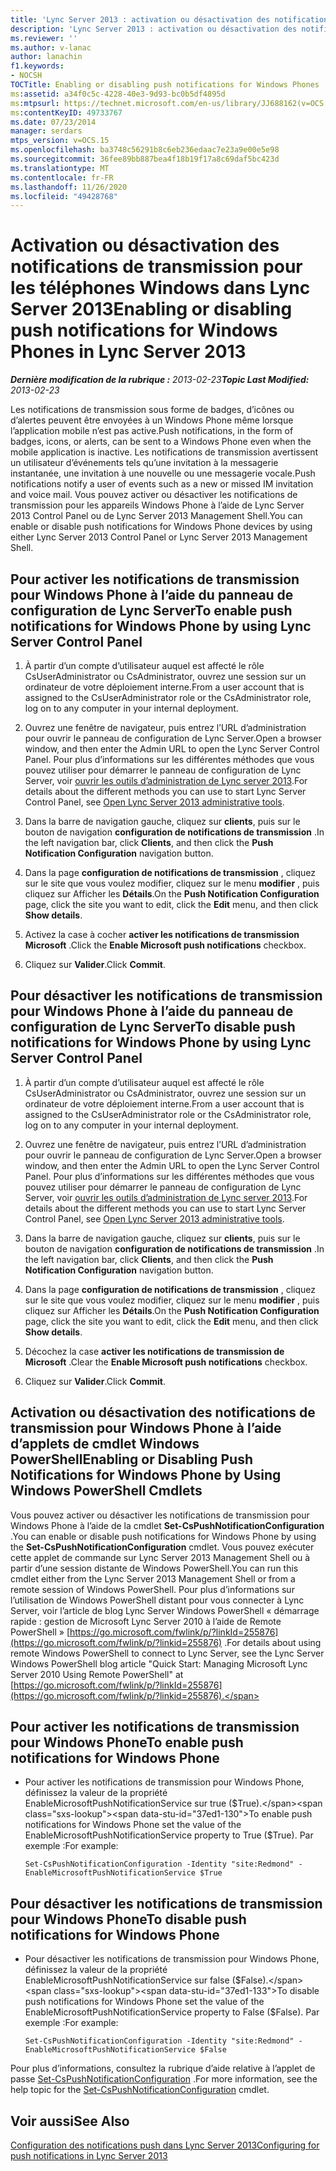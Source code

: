 ```yaml
---
title: 'Lync Server 2013 : activation ou désactivation des notifications de transmission pour les téléphones Windows'
description: 'Lync Server 2013 : activation ou désactivation des notifications de transmission pour les téléphones Windows.'
ms.reviewer: ''
ms.author: v-lanac
author: lanachin
f1.keywords:
- NOCSH
TOCTitle: Enabling or disabling push notifications for Windows Phones
ms:assetid: a34f0c5c-4228-40e3-9d93-bc0b5df4895d
ms:mtpsurl: https://technet.microsoft.com/en-us/library/JJ688162(v=OCS.15)
ms:contentKeyID: 49733767
ms.date: 07/23/2014
manager: serdars
mtps_version: v=OCS.15
ms.openlocfilehash: ba3748c56291b8c6eb236edaac7e23a9e00e5e98
ms.sourcegitcommit: 36fee89bb887bea4f18b19f17a8c69daf5bc423d
ms.translationtype: MT
ms.contentlocale: fr-FR
ms.lasthandoff: 11/26/2020
ms.locfileid: "49428768"
---
```

# <a name="enabling-or-disabling-push-notifications-for-windows-phones-in-lync-server-2013"></a><span data-ttu-id="37ed1-103">Activation ou désactivation des notifications de transmission pour les téléphones Windows dans Lync Server 2013</span><span class="sxs-lookup"><span data-stu-id="37ed1-103">Enabling or disabling push notifications for Windows Phones in Lync Server 2013</span></span>

<div data-xmlns="http://www.w3.org/1999/xhtml">

<div class="topic" data-xmlns="http://www.w3.org/1999/xhtml" data-msxsl="urn:schemas-microsoft-com:xslt" data-cs="https://msdn.microsoft.com/">

<div data-asp="https://msdn2.microsoft.com/asp">



</div>

<div id="mainSection">

<div id="mainBody"><span data-ttu-id="37ed1-104">

<span> </span></span><span class="sxs-lookup"><span data-stu-id="37ed1-104">

<span> </span></span></span>

<span data-ttu-id="37ed1-105">_**Dernière modification de la rubrique :** 2013-02-23_</span><span class="sxs-lookup"><span data-stu-id="37ed1-105">_**Topic Last Modified:** 2013-02-23_</span></span>

<span data-ttu-id="37ed1-106">Les notifications de transmission sous forme de badges, d’icônes ou d’alertes peuvent être envoyées à un Windows Phone même lorsque l’application mobile n’est pas active.</span><span class="sxs-lookup"><span data-stu-id="37ed1-106">Push notifications, in the form of badges, icons, or alerts, can be sent to a Windows Phone even when the mobile application is inactive.</span></span> <span data-ttu-id="37ed1-107">Les notifications de transmission avertissent un utilisateur d’événements tels qu’une invitation à la messagerie instantanée, une invitation à une nouvelle ou une messagerie vocale.</span><span class="sxs-lookup"><span data-stu-id="37ed1-107">Push notifications notify a user of events such as a new or missed IM invitation and voice mail.</span></span> <span data-ttu-id="37ed1-108">Vous pouvez activer ou désactiver les notifications de transmission pour les appareils Windows Phone à l’aide de Lync Server 2013 Control Panel ou de Lync Server 2013 Management Shell.</span><span class="sxs-lookup"><span data-stu-id="37ed1-108">You can enable or disable push notifications for Windows Phone devices by using either Lync Server 2013 Control Panel or Lync Server 2013 Management Shell.</span></span>

<div>

## <a name="to-enable-push-notifications-for-windows-phone-by-using-lync-server-control-panel"></a><span data-ttu-id="37ed1-109">Pour activer les notifications de transmission pour Windows Phone à l’aide du panneau de configuration de Lync Server</span><span class="sxs-lookup"><span data-stu-id="37ed1-109">To enable push notifications for Windows Phone by using Lync Server Control Panel</span></span>

1.  <span data-ttu-id="37ed1-110">À partir d’un compte d’utilisateur auquel est affecté le rôle CsUserAdministrator ou CsAdministrator, ouvrez une session sur un ordinateur de votre déploiement interne.</span><span class="sxs-lookup"><span data-stu-id="37ed1-110">From a user account that is assigned to the CsUserAdministrator role or the CsAdministrator role, log on to any computer in your internal deployment.</span></span>

2.  <span data-ttu-id="37ed1-111">Ouvrez une fenêtre de navigateur, puis entrez l’URL d’administration pour ouvrir le panneau de configuration de Lync Server.</span><span class="sxs-lookup"><span data-stu-id="37ed1-111">Open a browser window, and then enter the Admin URL to open the Lync Server Control Panel.</span></span> <span data-ttu-id="37ed1-112">Pour plus d’informations sur les différentes méthodes que vous pouvez utiliser pour démarrer le panneau de configuration de Lync Server, voir [ouvrir les outils d’administration de Lync server 2013](lync-server-2013-open-lync-server-administrative-tools.md).</span><span class="sxs-lookup"><span data-stu-id="37ed1-112">For details about the different methods you can use to start Lync Server Control Panel, see [Open Lync Server 2013 administrative tools](lync-server-2013-open-lync-server-administrative-tools.md).</span></span>

3.  <span data-ttu-id="37ed1-113">Dans la barre de navigation gauche, cliquez sur **clients**, puis sur le bouton de navigation **configuration de notifications de transmission** .</span><span class="sxs-lookup"><span data-stu-id="37ed1-113">In the left navigation bar, click **Clients**, and then click the **Push Notification Configuration** navigation button.</span></span>

4.  <span data-ttu-id="37ed1-114">Dans la page **configuration de notifications de transmission** , cliquez sur le site que vous voulez modifier, cliquez sur le menu **modifier** , puis cliquez sur Afficher les **Détails**.</span><span class="sxs-lookup"><span data-stu-id="37ed1-114">On the **Push Notification Configuration** page, click the site you want to edit, click the **Edit** menu, and then click **Show details**.</span></span>

5.  <span data-ttu-id="37ed1-115">Activez la case à cocher **activer les notifications de transmission Microsoft** .</span><span class="sxs-lookup"><span data-stu-id="37ed1-115">Click the **Enable Microsoft push notifications** checkbox.</span></span>

6.  <span data-ttu-id="37ed1-116">Cliquez sur **Valider**.</span><span class="sxs-lookup"><span data-stu-id="37ed1-116">Click **Commit**.</span></span>

</div>

<div>

## <a name="to-disable-push-notifications-for-windows-phone-by-using-lync-server-control-panel"></a><span data-ttu-id="37ed1-117">Pour désactiver les notifications de transmission pour Windows Phone à l’aide du panneau de configuration de Lync Server</span><span class="sxs-lookup"><span data-stu-id="37ed1-117">To disable push notifications for Windows Phone by using Lync Server Control Panel</span></span>

1.  <span data-ttu-id="37ed1-118">À partir d’un compte d’utilisateur auquel est affecté le rôle CsUserAdministrator ou CsAdministrator, ouvrez une session sur un ordinateur de votre déploiement interne.</span><span class="sxs-lookup"><span data-stu-id="37ed1-118">From a user account that is assigned to the CsUserAdministrator role or the CsAdministrator role, log on to any computer in your internal deployment.</span></span>

2.  <span data-ttu-id="37ed1-119">Ouvrez une fenêtre de navigateur, puis entrez l’URL d’administration pour ouvrir le panneau de configuration de Lync Server.</span><span class="sxs-lookup"><span data-stu-id="37ed1-119">Open a browser window, and then enter the Admin URL to open the Lync Server Control Panel.</span></span> <span data-ttu-id="37ed1-120">Pour plus d’informations sur les différentes méthodes que vous pouvez utiliser pour démarrer le panneau de configuration de Lync Server, voir [ouvrir les outils d’administration de Lync server 2013](lync-server-2013-open-lync-server-administrative-tools.md).</span><span class="sxs-lookup"><span data-stu-id="37ed1-120">For details about the different methods you can use to start Lync Server Control Panel, see [Open Lync Server 2013 administrative tools](lync-server-2013-open-lync-server-administrative-tools.md).</span></span>

3.  <span data-ttu-id="37ed1-121">Dans la barre de navigation gauche, cliquez sur **clients**, puis sur le bouton de navigation **configuration de notifications de transmission** .</span><span class="sxs-lookup"><span data-stu-id="37ed1-121">In the left navigation bar, click **Clients**, and then click the **Push Notification Configuration** navigation button.</span></span>

4.  <span data-ttu-id="37ed1-122">Dans la page **configuration de notifications de transmission** , cliquez sur le site que vous voulez modifier, cliquez sur le menu **modifier** , puis cliquez sur Afficher les **Détails**.</span><span class="sxs-lookup"><span data-stu-id="37ed1-122">On the **Push Notification Configuration** page, click the site you want to edit, click the **Edit** menu, and then click **Show details**.</span></span>

5.  <span data-ttu-id="37ed1-123">Décochez la case **activer les notifications de transmission de Microsoft** .</span><span class="sxs-lookup"><span data-stu-id="37ed1-123">Clear the **Enable Microsoft push notifications** checkbox.</span></span>

6.  <span data-ttu-id="37ed1-124">Cliquez sur **Valider**.</span><span class="sxs-lookup"><span data-stu-id="37ed1-124">Click **Commit**.</span></span>

</div>

<div>

## <a name="enabling-or-disabling-push-notifications-for-windows-phone-by-using-windows-powershell-cmdlets"></a><span data-ttu-id="37ed1-125">Activation ou désactivation des notifications de transmission pour Windows Phone à l’aide d’applets de cmdlet Windows PowerShell</span><span class="sxs-lookup"><span data-stu-id="37ed1-125">Enabling or Disabling Push Notifications for Windows Phone by Using Windows PowerShell Cmdlets</span></span>

<span data-ttu-id="37ed1-126">Vous pouvez activer ou désactiver les notifications de transmission pour Windows Phone à l’aide de la cmdlet **Set-CsPushNotificationConfiguration** .</span><span class="sxs-lookup"><span data-stu-id="37ed1-126">You can enable or disable push notifications for Windows Phone by using the **Set-CsPushNotificationConfiguration** cmdlet.</span></span> <span data-ttu-id="37ed1-127">Vous pouvez exécuter cette applet de commande sur Lync Server 2013 Management Shell ou à partir d’une session distante de Windows PowerShell.</span><span class="sxs-lookup"><span data-stu-id="37ed1-127">You can run this cmdlet either from the Lync Server 2013 Management Shell or from a remote session of Windows PowerShell.</span></span> <span data-ttu-id="37ed1-128">Pour plus d’informations sur l’utilisation de Windows PowerShell distant pour vous connecter à Lync Server, voir l’article de blog Lync Server Windows PowerShell « démarrage rapide : gestion de Microsoft Lync Server 2010 à l’aide de Remote PowerShell » [https://go.microsoft.com/fwlink/p/?linkId=255876](https://go.microsoft.com/fwlink/p/?linkid=255876) .</span><span class="sxs-lookup"><span data-stu-id="37ed1-128">For details about using remote Windows PowerShell to connect to Lync Server, see the Lync Server Windows PowerShell blog article "Quick Start: Managing Microsoft Lync Server 2010 Using Remote PowerShell" at [https://go.microsoft.com/fwlink/p/?linkId=255876](https://go.microsoft.com/fwlink/p/?linkid=255876).</span></span>

<div>

## <a name="to-enable-push-notifications-for-windows-phone"></a><span data-ttu-id="37ed1-129">Pour activer les notifications de transmission pour Windows Phone</span><span class="sxs-lookup"><span data-stu-id="37ed1-129">To enable push notifications for Windows Phone</span></span>

  - <span data-ttu-id="37ed1-130">Pour activer les notifications de transmission pour Windows Phone, définissez la valeur de la propriété EnableMicrosoftPushNotificationService sur true ($True).</span><span class="sxs-lookup"><span data-stu-id="37ed1-130">To enable push notifications for Windows Phone set the value of the EnableMicrosoftPushNotificationService property to True ($True).</span></span> <span data-ttu-id="37ed1-131">Par exemple :</span><span class="sxs-lookup"><span data-stu-id="37ed1-131">For example:</span></span>
    
        Set-CsPushNotificationConfiguration -Identity "site:Redmond" -EnableMicrosoftPushNotificationService $True

</div>

<div>

## <a name="to-disable-push-notifications-for-windows-phone"></a><span data-ttu-id="37ed1-132">Pour désactiver les notifications de transmission pour Windows Phone</span><span class="sxs-lookup"><span data-stu-id="37ed1-132">To disable push notifications for Windows Phone</span></span>

  - <span data-ttu-id="37ed1-133">Pour désactiver les notifications de transmission pour Windows Phone, définissez la valeur de la propriété EnableMicrosoftPushNotificationService sur false ($False).</span><span class="sxs-lookup"><span data-stu-id="37ed1-133">To disable push notifications for Windows Phone set the value of the EnableMicrosoftPushNotificationService property to False ($False).</span></span> <span data-ttu-id="37ed1-134">Par exemple :</span><span class="sxs-lookup"><span data-stu-id="37ed1-134">For example:</span></span>
    
        Set-CsPushNotificationConfiguration -Identity "site:Redmond" -EnableMicrosoftPushNotificationService $False

</div>

<span data-ttu-id="37ed1-135">Pour plus d’informations, consultez la rubrique d’aide relative à l’applet de passe [Set-CsPushNotificationConfiguration](https://docs.microsoft.com/powershell/module/skype/Set-CsPushNotificationConfiguration) .</span><span class="sxs-lookup"><span data-stu-id="37ed1-135">For more information, see the help topic for the [Set-CsPushNotificationConfiguration](https://docs.microsoft.com/powershell/module/skype/Set-CsPushNotificationConfiguration) cmdlet.</span></span>

</div>

<div>

## <a name="see-also"></a><span data-ttu-id="37ed1-136">Voir aussi</span><span class="sxs-lookup"><span data-stu-id="37ed1-136">See Also</span></span>


[<span data-ttu-id="37ed1-137">Configuration des notifications push dans Lync Server 2013</span><span class="sxs-lookup"><span data-stu-id="37ed1-137">Configuring for push notifications in Lync Server 2013</span></span>](lync-server-2013-configuring-for-push-notifications.md)  
  

<span data-ttu-id="37ed1-138"></div>

</div>

<span> </span>

</div>

</div>

</span><span class="sxs-lookup"><span data-stu-id="37ed1-138"></div>

</div>

<span> </span>

</div>

</div>

</span></span></div>

